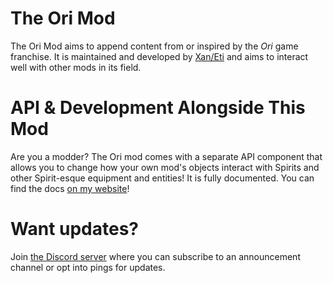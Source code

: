# The Ori Mod

The Ori Mod aims to append content from or inspired by the *Ori* game franchise. It is maintained and developed by [Xan/Eti](https://etithespir.it/) and aims to interact well with other mods in its field.

# API & Development Alongside This Mod
Are you a modder? The Ori mod comes with a separate API component that allows you to change how your own mod's objects interact with Spirits and other Spirit-esque equipment and entities! It is fully documented. You can find the docs [on my website](https://etithespir.it/OriModAPIDocs/etithespirit/orimod/api/package-summary.html)!

# Want updates?
Join [the Discord server](https://discord.gg/YGJ7a44UEE) where you can subscribe to an announcement channel or opt into pings for updates.